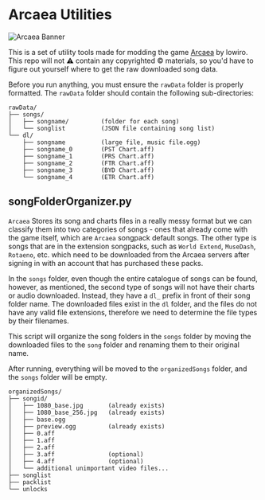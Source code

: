 # Arcaea Utilities
![Arcaea Banner](https://shorturl.at/jV1sH)

This is a set of utility tools made for modding the game [Arcaea](https://arcaea.lowiro.com/en) by lowiro. This repo will not ⚠️ contain any copyrighted ©️ materials, so you'd have to figure out yourself where to get the raw downloaded song data.

Before you run anything, you must ensure the `rawData` folder is properly formatted. The `rawData` folder should contain the following sub-directories:
```
rawData/
├── songs/
│   ├── songname/         (folder for each song)
│   └── songlist          (JSON file containing song list)
└── dl/
    ├── songname          (large file, music file.ogg)
    ├── songname_0        (PST Chart.aff)
    ├── songname_1        (PRS Chart.aff)
    ├── songname_2        (FTR Chart.aff)
    ├── songname_3        (BYD Chart.aff)
    └── songname_4        (ETR Chart.aff)
```

## songFolderOrganizer.py
`Arcaea` Stores its song and charts files in a really messy format but we can classify them into two categories of songs - ones that already come with the game itself, which are `Arcaea` songpack default songs. The other type is songs that are in the extension songpacks, such as `World Extend`, `MuseDash`, `Rotaeno`, etc. which need to be downloaded from the Arcaea servers after signing in with an account that has purchased these packs.

In the `songs` folder, even though the entire catalogue of songs can be found, however, as mentioned, the second type of songs will not have their charts or audio downloaded. Instead, they have a `dl_` prefix in front of their song folder name. The downloaded files exist in the `dl` folder, and the files do not have any valid file extensions, therefore we need to determine the file types by their filenames. 

This script will organize the song folders in the `songs` folder by moving the downloaded files to the `song` folder and renaming them to their original name.

After running, everything will be moved to the `organizedSongs` folder, and the `songs` folder will be empty.

```
organizedSongs/
├── songid/
│   ├── 1080_base.jpg       (already exists)
│   ├── 1080_base_256.jpg   (already exists)
│   ├── base.ogg
│   ├── preview.ogg         (already exists)
│   ├── 0.aff
│   ├── 1.aff
│   ├── 2.aff
│   ├── 3.aff               (optional)
│   ├── 4.aff               (optional)
│   └── additional unimportant video files...
├── songlist
├── packlist
└── unlocks
```
